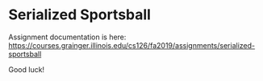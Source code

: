 # Serialized Sportsball

Assignment documentation is here: https://courses.grainger.illinois.edu/cs126/fa2019/assignments/serialized-sportsball

Good luck!
